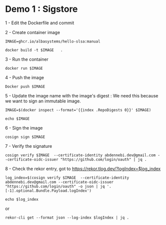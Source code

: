 # Demo 1 : Sigstore


1 - Edit the Dockerfile and commit

2 - Create container image
````shell
IMAGE=ghcr.io/albasystems/hello-slsa:manual

docker build -t $IMAGE   .
````

3 - Run the container 
````shell
docker run $IMAGE
````

4 - Push the image

````shell
Docker push $IMAGE
````

5 - Update the image name with the image's digest : We need this because we want to sign an immutable image.

````shell
IMAGE=$(docker inspect --format='{{index .RepoDigests 0}}' $IMAGE)

echo $IMAGE
````

6 - Sign the image
````shell
cosign sign $IMAGE
````

7 - Verify the signature
````shell
cosign verify $IMAGE  --certificate-identity abdennebi.dev@gmail.com --certificate-oidc-issuer "https://github.com/login/oauth" | jq .
````

8 - Check the rekor entry, got to https://rekor.tlog.dev/?logIndex=$log_index
````shell
log_index=$(cosign verify $IMAGE  --certificate-identity abdennebi.dev@gmail.com --certificate-oidc-issuer "https://github.com/login/oauth" -o json | jq '.[-1].optional.Bundle.Payload.logIndex')

echo $log_index
````
or 
````shell
rekor-cli get --format json --log-index $logIndex | jq .
````

